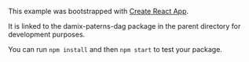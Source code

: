 This example was bootstrapped with [Create React App](https://github.com/facebook/create-react-app).

It is linked to the damix-paterns-dag package in the parent directory for development purposes.

You can run `npm install` and then `npm start` to test your package.
